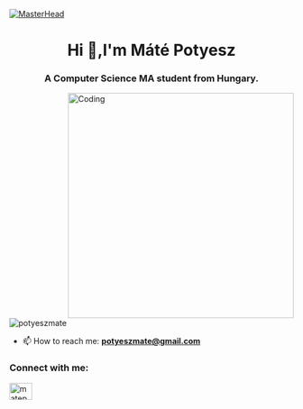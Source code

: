 [![MasterHead](https://indoanalytica.com/static/images/bannerr.gif)](https://www.linkedin.com/in/matepotyesz/)
<h1 align="center">Hi 👋,I'm Máté Potyesz</h1>
<h3 align="center">A Computer Science MA student from Hungary.</h3>
<img align="right" alt="Coding" width="400" src="https://media.tenor.com/2uyENRmiUt0AAAAC/coding.gif"


<p align="left"> <img src="https://komarev.com/ghpvc/?username=potyeszmate&label=Profile%20views&color=0e75b6&style=flat" alt="potyeszmate" /> </p>

- 📫 How to reach me: **potyeszmate@gmail.com**


<h3 align="left">Connect with me:</h3>
<p align="left">
<a href="https://linkedin.com/in/matepotyesz" target="blank"><img align="center" src="https://raw.githubusercontent.com/rahuldkjain/github-profile-readme-generator/master/src/images/icons/Social/linked-in-alt.svg" alt="matepotyesz" height="30" width="40" /></a>
</p>
